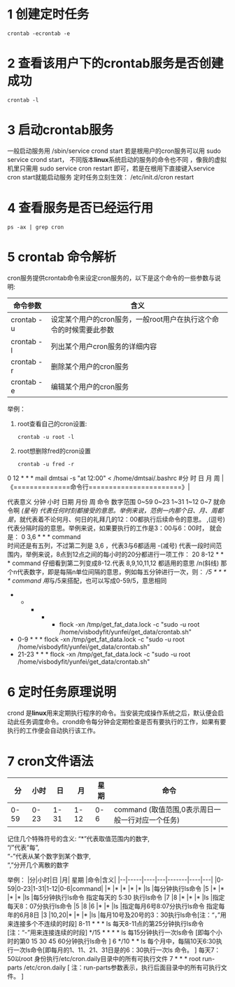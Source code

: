# 1 创建定时任务
```
crontab -ecrontab -e
```
# 2 查看该用户下的crontab服务是否创建成功
```
crontab -l
```
# 3 启动crontab服务
一般启动服务用 /sbin/service crond start 若是根用户的cron服务可以用 sudo service crond start， 不同版本**linux**系统启动的服务的命令也不同 ，像我的虚拟机里只需用 sudo service cron restart 即可，若是在根用下直接键入service cron start就能启动服务
定时任务立刻生效：
/etc/init.d/cron restart
# 4 查看服务是否已经运行用
```
ps -ax | grep cron
```
# 5 crontab 命令解析

cron服务提供crontab命令来设定cron服务的，以下是这个命令的一些参数与说明:
	
|  命令参数  |含义|
|-----------|---|
|crontab -u |设定某个用户的cron服务，一般root用户在执行这个命令的时候需要此参数  |
|crontab -l |列出某个用户cron服务的详细内容  |
|crontab -r |删除某个用户的cron服务  |
|crontab -e |编辑某个用户的cron服务  |

举例：
1. root查看自己的cron设置:
	```
	crontab -u root -l 
	``` 
2. root想删除fred的cron设置
	```
	crontab -u fred -r
	```  






0    12   *   *   *   mail dmtsai -s "at 12:00" < /home/dmtsai/.bashrc
#分  时   日   月  周  |《==============命令行=======================》|

代表意义    分钟    小时    日期    月份    周    命令
数字范围    0~59    0~23    1~31    1~12    0~7    就命令啊
*(星号) 代表任何时刻都接受的意思。举例来说，范例一内那个日、月、周都是*，就代表着不论何月、何日的礼拜几的12：00都执行后续命令的意思。
,(逗号) 代表分隔时段的意思。举例来说，如果要执行的工作是3：00与6：00时， 就会是：
0 3,6 * * * command   
时间还是有五列，不过第二列是 3,6 ，代表3与6都适用
-(减号)  代表一段时间范围内，举例来说，8点到12点之间的每小时的20分都进行一项工作：
20 8-12 * * * command
仔细看到第二列变成8-12.代表 8,9,10,11,12 都适用的意思
/n(斜线) 那个n代表数字，即是每隔n单位间隔的意思，例如每五分钟进行一次，则：
*/5 * * * * command
用*与/5来搭配，也可以写成0-59/5，意思相同
* * * * * flock -xn /tmp/get_fat_data.lock -c "sudo -u root /home/visbodyfit/yunfei/get_data/crontab.sh"
* 0-9 * * * flock -xn /tmp/get_fat_data.lock -c "sudo -u root /home/visbodyfit/yunfei/get_data/crontab.sh"
* 21-23 * * * flock -xn /tmp/get_fat_data.lock -c "sudo -u root /home/visbodyfit/yunfei/get_data/crontab.sh"


# 6 定时任务原理说明
crond 是**linux**用来定期执行程序的命令。当安装完成操作系统之后，默认便会启动此任务调度命令。crond命令每分钟会定期检查是否有要执行的工作，如果有要执行的工作便会自动执行该工作。

# 7 cron文件语法

|分|小时|日 |月| 星期 |命令|
|--|-----|----|---|-------|----|
|0-59| 0-23 |1-31| 1-12| 0-6| command (取值范围,0表示周日一般一行对应一个任务)

记住几个特殊符号的含义:
“*”代表取值范围内的数字,  
“/”代表”每”,  
“-”代表从某个数字到某个数字,  
“,”分开几个离散的数字

举例：
|分|小时|日 |月| 星期 |命令|含义|
|--|-----|----|---|-------|----|---|
|0-59|0-23|1-31|1-12|0-6|command|
|*   |*   |*   |*   |*  |ls     |每分钟执行ls命令
|5   |*   |*   |*   |*  |ls     |每5分钟执行ls命令  指定每天的 5:30 执行ls命令 
|7   |8   |*   |*   |*  |ls     |指定每天8：07分执行ls命令
|5   |8   |6   |*   |*  |ls     |指定每月6号8:07分执行ls命令    指定每年的6月8日
|3   |10,20|*  |*   |*  |ls     |每月10号及20号的3：30执行ls命令[注：“，”用来连接多个不连续的时段]
    8-11    *         *     *     ls             每天8-11点的第25分钟执行ls命令[注：“-”用来连接连续的时段]
*/15   *       *         *     *     ls             每15分钟执行一次ls命令 [即每个小时的第0 15 30 45 60分钟执行ls命令 ]
    6       */10      *     *     ls             每个月中，每隔10天6:30执行一次ls命令[即每月的1、11、21、31日是的6：30执行一次ls 命令。 ]
                                              每天7：50以root 身份执行/etc/cron.daily目录中的所有可执行文件
    7       *         *     *     root     run-parts     /etc/cron.daily   [ 注：run-parts参数表示，执行后面目录中的所有可执行文件。 ]
<!--stackedit_data:
eyJoaXN0b3J5IjpbMTg3MDY1MTE1NiwtMTI0MDgyNjI0NiwxMT
A0NzQ1NDIyXX0=
-->